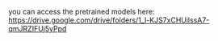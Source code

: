 you can access the pretrained models here:
https://drive.google.com/drive/folders/1_l-KJS7xCHUilssA7-qmJRZIFUj5yPpd
